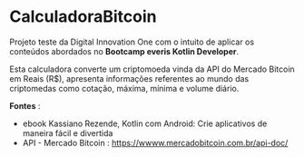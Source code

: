 # CalculadoraBitcoin

Projeto teste da Digital Innovation One com o intuito de aplicar os conteúdos abordados no **Bootcamp everis Kotlin Developer**.

Esta calculadora converte um criptomoeda vinda da API do Mercado Bitcoin em Reais (R$), apresenta informações referentes ao mundo das criptomedas como cotação, máxima, mínima e volume diário.



**Fontes** : 

- ebook Kassiano Rezende, Kotlin com Android: Crie aplicativos de maneira fácil e divertida
- API - Mercado Bitcoin : https://wwww.mercadobitcoin.com.br/api-doc/
